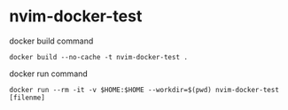 # nvim-docker-test

docker build command
```
docker build --no-cache -t nvim-docker-test .
```

docker run command
```
docker run --rm -it -v $HOME:$HOME --workdir=$(pwd) nvim-docker-test [filenme]
```
